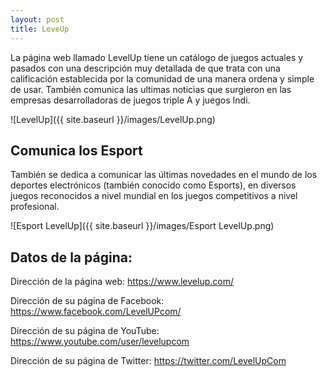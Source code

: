 ```yaml
---
layout: post
title: LeveUp
---
```


La página web llamado LevelUp tiene un catálogo de juegos actuales y pasados con una descripción muy detallada de que trata con una calificación establecida por la comunidad de una manera ordena y simple de usar. También comunica las ultimas noticias que surgieron en las empresas desarrolladoras de juegos triple A y juegos Indi.

![LevelUp]({{ site.baseurl }}/images/LevelUp.png)

## Comunica los Esport

También se dedica a comunicar las últimas novedades en el mundo de los deportes electrónicos (también conocido como Esports), en diversos juegos reconocidos a nivel mundial en los juegos competitivos a nivel profesional. 

![Esport LevelUp]({{ site.baseurl }}/images/Esport LevelUp.png)

## Datos de la página:

Dirección de la página web: https://www.levelup.com/

Dirección de su página de Facebook: https://www.facebook.com/LevelUPcom/

Dirección de su página de YouTube: https://www.youtube.com/user/levelupcom

Dirección de su página de Twitter: https://twitter.com/LevelUpCom
